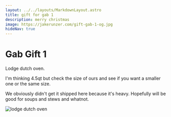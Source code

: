 ```yaml
---
layout: ../../layouts/MarkdownLayout.astro
title: gift for gab 1
description: merry christmas
image: https://jakerunzer.com/gift-gab-1-og.jpg
hideNav: true
---
```


# Gab Gift 1

Lodge dutch oven.

I'm thinking 4.5qt but check the size of ours and see if you want a smaller one or the same size.

We obviously didn't get it shipped here because it's heavy. Hopefully will be good for soups and stews and whatnot.

![lodge dutch oven](https://secure.lodgecastiron.com/on/demandware.static/-/Sites-www-lodge-com/default/dw64275fad/images/EC4D33/EC4D33.jpg)
